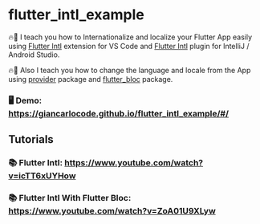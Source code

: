 # flutter_intl_example

🔥🚀 I teach you how to Internationalize and localize your Flutter App easily using [Flutter Intl](https://marketplace.visualstudio.com/items?itemName=localizely.flutter-intl) extension for VS Code and [Flutter Intl](https://plugins.jetbrains.com/plugin/13666-flutter-intl) plugin for IntelliJ / Android Studio.

🔥🚀 Also I teach you how to change the language and locale from the App using [provider](https://pub.dev/packages/provider) package and [flutter_bloc](https://pub.dev/packages/flutter_bloc) package.

### 🖥️ Demo: https://giancarlocode.github.io/flutter_intl_example/#/

## Tutorials
### 📚 Flutter Intl: https://www.youtube.com/watch?v=icTT6xUYHow
### 📚 Flutter Intl With Flutter Bloc: https://www.youtube.com/watch?v=ZoA01U9XLyw